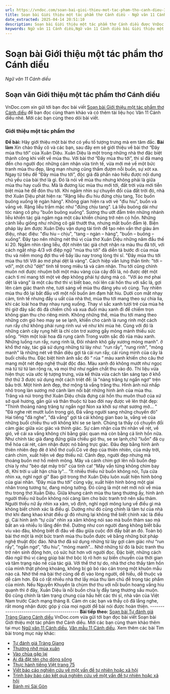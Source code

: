 ```yaml
---
url: https://vndoc.com/soan-bai-gioi-thieu-mot-tac-pham-tho-canh-dieu-307089
title: Soạn bài Giới thiệu một tác phẩm thơ Cánh diều - Ngữ văn 11 Cánh diều - VnDoc.com
date_extracted: 2025-04-14 20:51:10
description: Soạn bài Giới thiệu một tác phẩm thơ Cánh diều được VnDoc.com sưu tầm và xin gửi tới bạn đọc cùng tham khảo. Mời các bạn cùng theo dõi để có thêm tài liệu soạn văn 11 Cánh diều nhé.
keywords: Ngữ văn 11 Cánh diều,Ngữ văn 11 Cánh diều bài Giới thiệu một tác phẩm thơ,Soạn văn 11 Cánh diều,văn 11 Cánh diều,soạn văn 11,soạn bài 11 cánh diều,ngữ văn 11 cd,Soạn bài Giới thiệu một tác phẩm thơ Cánh diều,Soạn bài Giới thiệu một tác phẩm thơ,Soạn văn Giới thiệu một tác phẩm thơ,Giới thiệu một tác phẩm thơ
---
```


# Soạn bài Giới thiệu một tác phẩm thơ Cánh diều
 _Ngữ văn 11 Cánh diều_
## Soạn văn Giới thiệu một tác phẩm thơ Cánh diều
VnDoc.com xin gửi tới bạn đọc bài viết [Soạn bài Giới thiệu một tác phẩm thơ Cánh diều](<https://vndoc.com/soan-bai-gioi-thieu-mot-tac-pham-tho-canh-dieu-307089>) để bạn đọc cùng tham khảo và có thêm tài liệu học Văn 11 Cánh diều nhé. Mời các bạn cùng theo dõi bài viết.
### Giới thiệu một tác phẩm thơ
**Đề bài:** Hãy giới thiệu một bài thơ có yếu tố tượng trưng mà em tâm đắc.
**Bài làm**
Xin chào thầy cô và các bạn, sau đây em sẽ giới thiệu về bài thơ “Đây mùa thu tới” của Xuân Diệu.
Xuân Diệu là một trong những nhà thơ đặc biệt thành công khi viết về mùa thu. Với bài thơ “Đây mùa thu tới”, thi sĩ đã mang đến cho người đọc những cảm nhận vừa tinh tế, vừa mới mẻ về một bức tranh mùa thu đẹp, lãng mạn nhưng cũng thấm đượm nỗi buồn, sự xót xa.
Ngay từ tiêu đề “Đây mùa thu tới”, độc giả đã phần nào hiểu được nội dung chủ yếu của bài thơ là gì. Đó là nói về mùa thu nhưng không phải là giữa mùa thu hay cuối thu. Mà là đương lúc mùa thu mới tới, đất trời vừa mới tiễn biệt mùa hè để đón thu tới. Khi ngắm nhìn sự chuyển đổi của đất trời đó, nhà thơ Xuân Diệu phát hiện ra:
"Rặng liễu đìu hiu đứng chịu tang,
Tóc buồn buông xuống lệ ngàn hàng".
Không gian hiện ra với vẻ "đìu hiu", buồn và vắng vẻ. Rặng liễu trầm mặc như "đứng chịu tang". Lá liễu buông dài như tóc nàng cô phụ "buồn buông xuống". Sương thu ướt đẫm trên những nhánh liễu khiến tác giả ngâm nga một câu khiến chúng trở nên có hồn. Những cành liễu giống như những cô gái thướt tha, nhưng mắt buồn đẫm lệ. Biện pháp láy âm được Xuân Diệu vận dụng tài tình để tạo nên vần thơ giàu âm điệu, nhạc điệu: "đìu hiu – chịu", "tang – ngàn – hàng", "buồn – buông – xuống". Đây tạo nên những nét thú vị của thơ Xuân Diệu những năm đầu thế kỉ 20.
Ngắm nhìn rặng liễu, đột nhiên tác giả chợt nhận ra màu thu đã tới, với cách ngắt nhịp 4/3 với điệp ngữ "mùa thu tới" đã diễn tả bước đi của mùa thu và niềm mong đợi thu về bấy lâu nay trong lòng thi sĩ.
"Đây mùa thu tới mùa thu tới
Với áo mơ phai dệt lá vàng".
Cách hiệp vần lưng thần tình: "tới – với", một chữ "dệt" tinh tế trong miêu tả và cảm nhận. Thu tới cũng chính muôn nơi được nhuộm bởi một màu vàng của cây đổi lá, nó được dệt một cách tỉ mỉ mang tới một vẻ đẹp không phải tự dưng mà có. "Với áo mơ phai dệt lá vàng" là một câu thơ thi vị biết bao, nói lên cái hồn thu với sắc lá, gợi lên cảm giác thanh nhẹ, tươi sáng về mùa thu đáng yêu vô cùng. Tuy nhiên mùa thu đó lại bắt đầu với một nỗi buồn ảm đạm hắt hiu.
Dưới con mắt nhạy cảm, tinh tế nhưng đầy u uất của nhà thơ, mùa thu tới mang theo sự chia lìa, khi các loài hoa thay nhau rụng xuống. Thay vì sắc xanh tươi trẻ của mùa hè thì giờ đây sắc đỏ đã chiếm chỗ và xua đuổi màu xanh đi để chiếm trọn không gian thu cho riêng mình. Không những thế, mùa thu tới mang theo những cơn gió heo may se se lạnh, khiến cho cành lá rung rinh một cách run rẩy chứ không phải rung rinh vui vẻ như khi mùa hè. Cùng với đó là những cành cây rụng hết là chỉ còn trơ xương gầy mỏng mảnh thiếu sức sống.
"Hơn một loài hoa đã rụng cành
Trong vườn sắc đỏ rũa màu xanh.
Những luồng run rẩy, rung rinh lá,
Đôi nhánh khô gầy xương mỏng manh".
ở khổ thơ này, tác giả sử dụng những từ láy như: "run rẩy", "rung rinh”, "mỏng manh" là những nét vẽ thần diệu gợi tả cái run rẩy, cái rùng mình của cây lá buổi chiều thu. Đặc biệt hình ảnh sắc đỏ “ rủa “ màu xanh khiến cho câu thơ mang một nét đẹp nghệ thuật độc đáo. Màu xanh đó không mướt như ngọc mà từ từ từ lan rộng ra, và mọi thứ như ngấm chất thu vào đó.
Thi liệu vừa hiện thực vừa ước lệ tượng trưng, vừa kế thừa vừa cách tân sáng tạo ở khổ thơ thứ 3 được sử dụng một cách triệt để: là "nàng trăng tự ngẩn ngơ" trên bầu trời. Một hình ảnh đẹp, thơ mộng tả vầng trăng thu. Hình ảnh núi nhấp nhô trong làn sương mờ cành làm nổi bật những hình ảnh của mùa thu. Trăng và núi trong thơ Xuân Diệu chứa đựng cái hồn thu muôn thuở của xứ sở quê hương, gần gũi và thân thuộc từ bao đời nay được vẽ lên thật đẹp:
"Thỉnh thoảng nàng trăng tự ngẩn ngơ
Non xa khởi sự nhạt sương mờ… "
"Đã nghe rét mướt luồn trong gió,
Đã vắng người sang những chuyến đò”
Hai tiếng "đã nghe", "đã vắng" gợi tả cái không gian bao la, vắng vẻ của những buổi chiều thu với không khí se se lạnh. Chúng ta thấy có chuyển đổi cảm giác giữa xúc giác và thính giác. Sự cảm nhận của thi nhân về rét, về gió, về cái xa vắng không chỉ bằng giác quan mà còn bằng cả linh hồn nữa. Như chính tác giả đang đứng giữa chiều gió thu, se se lạnh,chữ "luồn" đã cụ thể hóa cái rét, cảm nhận được nó bằng trực giác.
Đâu đẹp bằng hình ảnh thiên nhiên đẹp đẽ ở khổ thơ cuối.Có vẻ đẹp của thiên nhiên, của mây trời, cánh chim, xuất hiện vẻ đẹp thiếu nữ. Cảnh đẹp, người đẹp nhưng mà thoáng buồn mơ hồ mênh mông. Mây và cánh chim gợi lên nỗi buồn đẹp chia ly như "bèo dạt mây trôi" của tình ca\!
"Mây vẩn từng không chim bay đi,
Khí trời u uất hận chia ly"…
"Ít nhiều thiếu nữ buồn không nói,
Tựa cửa nhìn xa, nghĩ ngợi gì"
Bao giờ trong thơ Xuân Diệu luôn xuất hiện hình bóng của giai nhân. “Đây mùa thu tới” cũng vậy, xuất hiện hình bóng một giai nhân trong tương tư, đang mộng tưởng. Đó cũng là một nét mới nói về mùa thu trong thơ Xuân Diệu. Giữa khung cảnh mùa thu tang thương ấy, hình ảnh người thiếu nữ buồn không nói càng làm cho bức tranh trở nên sầu thảm. Người thiếu nữ ấy nhìn xa xăm, vô định, nghĩ ngợi mông lung về điều gì mà không biết chính xác là điều gì. Dường như đó cũng chính là tâm tư của nhà thơ khi đang khao khát điều gì đó nhưng lại không thể biết chính xác là điều gì. Cái hình ảnh “tự cửa” nhìn xa xăm không nói sao mà buồn thảm sao mà bất an và nhiều lo lắng đến thế. Dường như con người đang không biết bấu víu vào đâu, không biết đi đâu về đâu giữa cuộc đời đầy bất an đó.
Toàn bộ bài thơ một là một bức tranh mùa thu buồn được vẽ bằng những bút pháp nghệ thuật độc đáo. Nhà thơ đã sử dụng những từ láy gợi cảm giác như “run rẩy”, “ngẩn ngơ”, “đìu hiu”, “mỏng manh”… Nhờ những từ đó là bức tranh thu trở nên sinh động hơn, có sức hút hơn với người đọc. Đặc biệt, những cách đảo ngữ thú vị càng giúp bài thơ bộc lộ rõ hơn sự biến chuyển của thời gian và tâm trạng não nề của tác giả. Với thể thơ tự do, nhà thơ cho thấy tâm hồn của mình thật phóng khoáng, không bị gò bó rào cản trong một khuôn mẫu nào cả. Nhờ thế mà bài thơ cũng dễ đi vào lòng người, dễ hiểu, dễ thuộc và dễ cảm hơn.
Đã có rất nhiều nhà thơ lấy mùa thu làm chủ đề trong tác phẩm của mình. Nếu Nguyễn Khuyến là chùm thơ thu với nỗi buồn hoang vắng hiu quạnh thì ở đây, Xuân Diệu là nỗi buồn chia ly đầy tang thương sầu muộn. Đó cũng chính là tâm trạng chung của hầu hết các thi sĩ, nhà văn của Việt Nam trước Cách mạng tháng 8.
Cảm ơn các bạn và thầy cô đã lắng nghe, rất mong nhận được góp ý của mọi người để bài nói được hoàn thiện.
\-------------------------------------------
**Bài tiếp theo:** [Soạn bài Tự đánh giá Tràng Giang Cánh diều](<https://vndoc.com/soan-bai-tu-danh-gia-trang-giang-canh-dieu-307091>)
VnDoc.com vừa gửi tới bạn đọc bài viết Soạn bài Giới thiệu một tác phẩm thơ Cánh diều. Mời các bạn cùng tham khảo thêm tại mục [Ngữ văn 11 Cánh diều](<https://vndoc.com/ngu-van-11-canh-dieu>), [Văn mẫu 11 Cánh diều](<https://vndoc.com/van-mau-lop-11-canh-dieu>).
Xem thêm các bài Tìm bài trong mục này khác:
  * [Tự đánh giá Tràng Giang](</soan-bai-tu-danh-gia-trang-giang-canh-dieu-307091>)
  * [Thương nhớ mùa xuân](</soan-bai-thuong-nho-mua-xuan-canh-dieu-307149>)
  * [Vào chùa gặp lại](</soan-bai-vao-chua-gap-lai-canh-dieu-307153>)
  * [Ai đã đặt tên cho dòng sông](</soan-bai-ai-da-dat-ten-cho-dong-song-canh-dieu-307155>)
  * [Thực hành tiếng Việt trang 75](</soan-bai-thuc-hanh-tieng-viet-trang-75-canh-dieu-307157>)
  * [Viết báo cáo nghiên cứu về một vấn đề tự nhiên hoặc xã hội](</soan-bai-viet-bao-cao-nghien-cuu-ve-mot-van-de-tu-nhien-hoac-xa-hoi-canh-dieu-307162>)
  * [Trình bày báo cáo kết quả nghiên cứu về một vấn đề tự nhiên hoặc xã hội](</soan-bai-trinh-bay-bao-cao-ket-qua-nghien-cuu-ve-mot-van-de-tu-nhien-hoac-xa-hoi-canh-dieu-307164>)
  * [Bánh mì Sài Gòn](</soan-bai-banh-mi-sai-gon-canh-dieu-307168>)

